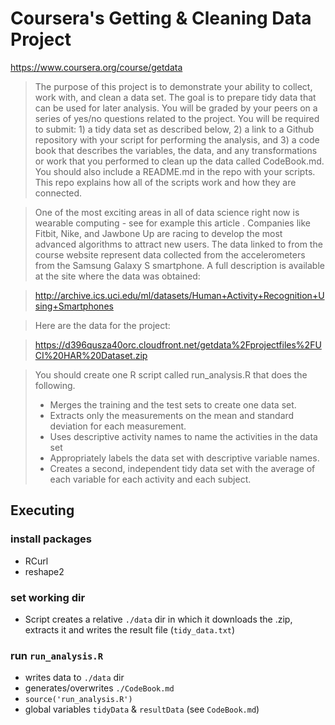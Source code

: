 Coursera's Getting & Cleaning Data Project
=====================================
https://www.coursera.org/course/getdata

>The purpose of this project is to demonstrate your ability to collect, work with, and clean a data set. The goal is to prepare tidy data that can be used for later analysis. You will be graded by your peers on a series of yes/no questions related to the project. You will be required to submit: 1) a tidy data set as described below, 2) a link to a Github repository with your script for performing the analysis, and 3) a code book that describes the variables, the data, and any transformations or work that you performed to clean up the data called CodeBook.md. You should also include a README.md in the repo with your scripts. This repo explains how all of the scripts work and how they are connected.  

>One of the most exciting areas in all of data science right now is wearable computing - see for example this article . Companies like Fitbit, Nike, and Jawbone Up are racing to develop the most advanced algorithms to attract new users. The data linked to from the course website represent data collected from the accelerometers from the Samsung Galaxy S smartphone. A full description is available at the site where the data was obtained: 

>http://archive.ics.uci.edu/ml/datasets/Human+Activity+Recognition+Using+Smartphones 

>Here are the data for the project: 

>https://d396qusza40orc.cloudfront.net/getdata%2Fprojectfiles%2FUCI%20HAR%20Dataset.zip 

>You should create one R script called run_analysis.R that does the following. 
>* Merges the training and the test sets to create one data set.
>* Extracts only the measurements on the mean and standard deviation for each measurement. 
>* Uses descriptive activity names to name the activities in the data set
>* Appropriately labels the data set with descriptive variable names. 
>* Creates a second, independent tidy data set with the average of each variable for each activity and each subject.

## Executing

### install packages 
* RCurl
* reshape2

### set working dir
* Script creates a relative `./data` dir in which it downloads the .zip, extracts it and writes the result file (`tidy_data.txt`)

### run `run_analysis.R`
* writes data to `./data` dir
* generates/overwrites `./CodeBook.md`
* `source('run_analysis.R')`
* global variables `tidyData` & `resultData` (see `CodeBook.md`)
